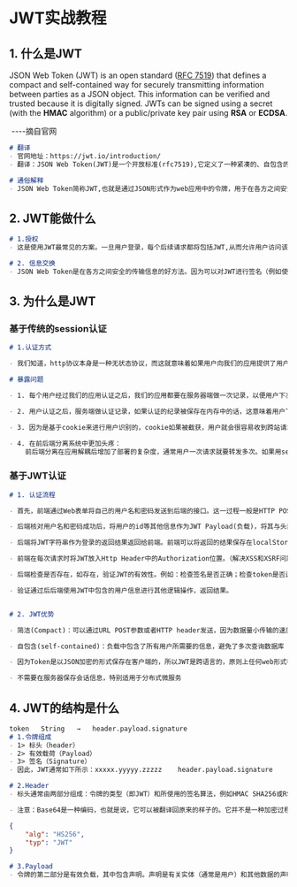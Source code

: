 # JWT实战教程

## 1. 什么是JWT

JSON Web Token (JWT) is an open standard ([RFC 7519](https://tools.ietf.org/html/rfc7519)) that defines a compact and self-contained way for securely transmitting information between parties as a JSON object. This information can be verified and trusted because it is digitally signed. JWTs can be signed using a secret (with the **HMAC** algorithm) or a public/private key pair using **RSA** or **ECDSA**.

​																																																												           ----摘自官网

```markdown
# 翻译
- 官网地址：https://jwt.io/introduction/
- 翻译：JSON Web Token(JWT)是一个开放标准(rfc7519),它定义了一种紧凑的、自包含的方式。用于在各方之间以JSON对象安全的传输信息。此信息可以验证和信任，因为它是数字签名的。JWT可以使用秘密（使用HWAC算法）或使用RSA或ECDSA的公钥/私钥对进行签名。

# 通俗解释
- JSON Web Token简称JWT,也就是通过JSON形式作为web应用中的令牌，用于在各方之间安全的将信息作为JSON对象传输。在数据传输过程中还可以完成数据加密、签名等相关处理。
```

## 2. JWT能做什么

```markdown
# 1.授权
- 这是使用JWT最常见的方案。一旦用户登录，每个后续请求都将包括JWT,从而允许用户访问该令牌允许的路由、服务和资源。单点登录是当今广泛使用JWT的一项功能，因为它的开销很小而且可以在不同的领域中轻松使用。

# 2. 信息交换
- JSON Web Token是在各方之间安全的传输信息的好方法。因为可以对JWT进行签名（例如使用公钥/私钥对），所以您可以确保发件人是他们所说的人。此外，由于签名是使用标头和有效负载计算的，因此您还可以验证内容是否遭到篡改。
```

## 3. 为什么是JWT

### 基于传统的session认证

```markdown
# 1.认证方式

- 我们知道，http协议本身是一种无状态协议，而这就意味着如果用户向我们的应用提供了用户名和密码来进行用户验证，那么下一次请求时，用户还要再一次进行用户认证才行。因为根据http协议请求，我们并不知道是哪个用户发出的请求，所以为了让我们的应用能识别是哪个用户发出的请求，我们只能在服务器存储一份用户登陆的信息，这份登录信息会在响应时传递给浏览器，告诉其保存为cookie，以便下次请求时发送给我们的应用，这样我们的应用就能识别请求来自哪个用户了，这就是传统的基于session认证。

# 暴露问题

- 1. 每个用户经过我们的应用认证之后，我们的应用都要在服务器端做一次记录，以便用户下次请求的鉴别，通常而言session都是保存在内存中，而随着认证用户的增多，服务端的开销明显会增大。

- 2. 用户认证之后，服务端做认证记录，如果认证的纪录被保存在内存中的话，这意味着用户下次请求还必须使用这台服务器，这样才能拿到授权的资源，这样在分布式的应用上，相应的限制了负载均衡的能力。这也意味着限制了应用的扩展能力。

- 3. 因为是基于cookie来进行用户识别的，cookie如果被截获，用户就会很容易收到跨站请求伪造的攻击。

- 4. 在前后端分离系统中更加头疼：
	前后端分离在应用解耦后增加了部署的复杂度，通常用户一次请求就要转发多次。如果用session每次携带sessionId到服务器，服务器还要查询用户携带信息。同时如果用户很多，这些用户信息都要存储下服务器的内存中，会给服务器增加负担。还有CSRF（跨站伪造请求攻击）攻击，session是基于cookie进行用户识别的，cookie如果被截获，用户很容易收到攻击。还有就是sessionId是一个特征值，表达的信息不够丰富，不易于扩展。如果服务端是多节点部署，那么就需要实现session共享机制，不方便集群应用。
```

### 基于JWT认证

```markdown
# 1. 认证流程

- 首先，前端通过Web表单将自己的用户名和密码发送到后端的接口。这一过程一般是HTTP POST请求。建议的方式是通过SSL加密的传输（https协议），从而避免敏感信息被嗅探。

- 后端核对用户名和密码成功后，将用户的id等其他信息作为JWT Payload(负载)，将其与头部分分别进行Base64编码拼接后签名，形成一个JWT(Token)。形成的JWT就是一个形同lll.zzz.xxx的字符串

- 后端将JWT字符串作为登录的返回结果返回给前端。前端可以将返回的结果保存在localStorage或sessionStorage上，退出登录时前端删除保存到JWT即可。

- 前端在每次请求时将JWT放入Http Header中的Authorization位置。（解决XSS和XSRF问题）

- 后端检查是否存在，如存在，验证JWT的有效性。例如：检查签名是否正确；检查token是否过期；检查token的接收方式是否是自己。

- 验证通过后后端使用JWT中包含的用户信息进行其他逻辑操作，返回结果。


# 2. JWT优势

- 简洁(Compact)：可以通过URL POST参数或者HTTP header发送，因为数据量小传输的速度也很快

- 自包含(self-contained)：负载中包含了所有用户所需要的信息，避免了多次查询数据库

- 因为Token是以JSON加密的形式保存在客户端的，所以JWT是跨语言的，原则上任何web形式都可以

- 不需要在服务器保存会话信息，特别适用于分布式微服务
```

## 4. JWT的结构是什么

```markdown
token   String   →   header.payload.signature
# 1.令牌组成
- 1> 标头（header）
- 2> 有效载荷（Payload）
- 3> 签名（Signature）
- 因此，JWT通常如下所示：xxxxx.yyyyy.zzzzz	header.payload.signature
```

```markdown
# 2.Header
- 标头通常由两部分组成：令牌的类型（即JWT）和所使用的签名算法，例如HMAC SHA256或RSA。它会使用Base64编码组成JWT结构的第一部分。

- 注意：Base64是一种编码，也就是说，它可以被翻译回原来的样子的。它并不是一种加密过程。
```

```json
{
    "alg": "HS256",
    "typ": "JWT"
}
```

```markdown
# 3.Payload
- 令牌的第二部分是有效负载，其中包含声明。声明是有关实体（通常是用户）和其他数据的声明。同样的，它会使用Base64编码组成JWT结构的第二部分
```

